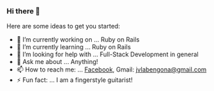 ### Hi there 👋

Here are some ideas to get you started:

- 🔭 I’m currently working on ... Ruby on Rails
- 🌱 I’m currently learning ... Ruby on Rails
- 🤔 I’m looking for help with ... Full-Stack Development in general
- 💬 Ask me about ... Anything!
- 📫 How to reach me: ... [Facebook](https://www.facebook.com/jvlabengona/), Gmail: jvlabengona@gmail.com
- ⚡ Fun fact: ... I am a fingerstyle guitarist!
